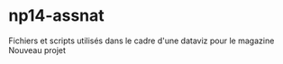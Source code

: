 # np14-assnat
Fichiers et scripts utilisés dans le cadre d'une dataviz pour le magazine Nouveau projet
